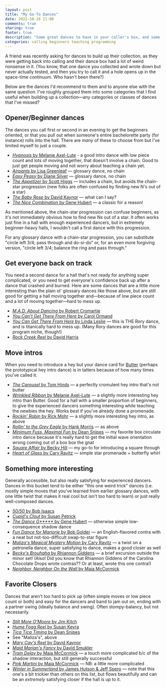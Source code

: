 ```yaml
---
layout: post
title: "My Go-To Dances"
date: 2022-10-16 21:08
comments: true
sharing: true
footer: true
description: "Some great dances to have in your caller's box, and some insight into how I think about dance categories."
categories: calling beginners teaching programming
---
```

A friend was recently asking for dances to build up their collection, as they were getting back into calling and their dance box had a lot of weird nonsense in it. (You know, that one dance you collected and wrote down but never actually tested, and then you try to call it and a hole opens up in the space-time continuum. Who hasn't been there?)

Below are the dances I'd recommend to them and to anyone else with the same question. I've roughly grouped them into some categories that I find useful when building up a collection—any categories or classes of dances that I've missed?

## Opener/Beginner dances

The dances you call first or second in an evening to get the beginners oriented, or that you pull out when someone's entire bachelorette party (for instance) rolls into the hall. There are _many_ of these to choose from but I've limited myself to just a couple.

* [*Hypnosis* by Melanie Axel-Lute](http://www.maxellute.net/hypnosis.html) - a good intro dance with low piece count and lots of moving together, that doesn't involve a chain. Good to just get people moving and not worry about teaching a chain yet.
* [*Airpants* by Lisa Greenleaf](https://contradb.com/dances/831) — glossary dance, no chain<!--more-->
* [*Easy Peasy* by Diane Silver](https://contradb.com/dances/1450) — glossary dance, no chain
* [*The Appetizer* by Scott Higgs](http://www.scotthiggs.com/choreography.html) — includes a chain, but avoids the chain-star progression (new folks are often confused by finding new N's out of a star)
* [*The Baby Rose* by David Kaynor](https://contradb.com/dances/8) — what can I say?
* [*The Nice Combination* by Gene Hubert](https://contradb.com/dances/467) — a classic for a reason!

As mentioned above, the chain-star progression can confuse beginners, as it's not immediately obvious how to find new Ns out of a star. It often works just fine in a hall with enough experienced dancers, but in extremely beginner-heavy halls, I wouldn't call a first dance with this progression.

For any glossary dance with a chain-star progression, you can substitute "circle left 3/4; pass through and do-si-do" or, for an even more forgiving version, "circle left 3/4; balance the ring and pass through."

## Get everyone back on track

You need a second dance for a hall that's not ready for anything super complicated, or you need to get everyone's confidence back up after a dance that crashed and burned. Here are some dances that are a little more interesting than the plain ol' glossary dances like those above, but are still good for getting a hall moving together and—because of low piece count and a lot of moving together—hard to mess up.

* [*M.A.D. About Dancing* by Robert Cromartie](https://contradb.com/dances/1807)
* [*You Can't Get There From Here* by Carol Ormand](https://contradb.com/dances/255)
* [*You Can Get There From Here* by Linda Leslie](https://contradb.com/dances/445) — this is THE Rory dance, and is titanically hard to mess up. (Many Rory dances are good for this program niche, though!)
* [*Rock Creek Reel* by David Harris](https://contradb.com/dances/426)

## Move intros

When you need to introduce a hey but your dance card for [Butter](https://contradb.com/dances/94) (perhaps the prototypical hey intro dance) is in tatters because of how many times you've called it.

* [*The Carousel* by Tom Hinds](https://www.folkopieds.ch/app/download/11508427193/The%20Carousel%20En.pdf?t=1580217159) — a perfectly cromulent hey intro that's not butter
* [*Wrinkled Ribbon* by Melanie Axel-Lute](http://www.maxellute.net/wrinkled.html) — a slightly more interesting hey intro than Butter. Good for a hall with a smaller proportion of beginners, to give the experienced dancers something interesting while teaching the newbies the hey. Works best if you've already done a promenade.
* [*Rockin' Robin* by Rick Mohr](http://rickmohr.net/contra/dances.asp#RockinRobin) — a slightly more interesting hey intro, as above
* [*Rollin' to the Grey Eagle* by Hank Morris](http://dancevideos.childgrove.org/contra/contra-modern/236) — as above
* [*Minimum Fuss, Maximal Fun* by Dean Snipes](https://www.ibiblio.org/contradance/thecallersbox/dance.php?id=12382) — my favorite box circulate intro dance because it's really hard to get the initial wave orientation wrong coming out of a box box the gnat
* [*Square Affair* by Becky Hill](https://contradb.com/dances/753) — my go-to for introducing a square through
* [*Heart of Glass* by Cary Ravitz](https://www.dance.ravitz.us/#hg) — simple star promenade + butterfly whirl

## Something more interesting
Generally accessible, but also really satisfying for experienced dancers. Dances in this bucket tend to be either "this one weird trick" dances (i.e. mostly simple moves that you've learned from earlier glossary dances, with one little twist that makes it real cool but isn't too hard to learn) or just really well-composed dances.

* [*50/50* by Bob Isaacs](http://dancevideos.childgrove.org/contra/contra-modern/545-50-50-by-bob-isaacs-becket)
* [*Cupid's Clout* by Susan Petrick](https://contradb.com/dances/776)
* [*The Dance G\*\*\*\*\** by Gene Hubert](http://dancevideos.childgrove.org/contra/contra-modern/129-the-dance-gypsy) — otherwise simple low-consequence shadow dance
* [*Fun Dance for Marjorie* by Bob Golder](https://contradb.com/dances/1822) — an English-flavored contra with a neat but not-too-difficult swap-to-star figure
* [*Maliza's Magical Mystery Motion* by Cary Ravitz](https://contradb.com/dances/911) — a twist on a petronella dance, super satisfying to dance, makes a good closer as well
* [*Becky's Brouhaha* by Rhiannon Giddens](http://barndancecaller.net/dancecards/Becky's%20Brouhaha.html) — a brief excursion outside the minor set! (Also! Did you know that Rhiannon Giddens of the Carolina Chocolate Drops wrote contras?? Or at least, wrote this one contra!)
* [*Neighbor, Neighbor On the Wall* by Maia McCormick](https://contra.maiamccormick.com/dances.html#neighborneighboronthewall)

## Favorite Closers
Dances that aren't too hard to pick up (often simple moves or low piece count or both) and easy for the dancers and band to jam out on, ending with a partner swing (ideally balance and swing). Often stompy-balancy, but not necessarily.

* [*Still More O'Moore* by Jim Kitch](https://contradb.com/dances/1501)
* [*Hume Fogg Reel* by Susan Kevra](https://www.youtube.com/watch?v=NJFRE_wX_2A)
* [*Tica Tica Timing* by Dean Snipes](https://contradb.com/dances/462)
* See "Maliza's", above
* [*Mary Cay's Reel* by David Kaynor](https://contradb.com/dances/833)
* [*Maid Marian's Fancy* by David Smukler](https://davidsmukler.syracusecountrydancers.org/contras-etc-tried-and-true/#marian)
* [*Train Delay* by Maia McCormick](https://contra.maiamccormick.com/dances.html#traindelay) — a touch more complicated b/c of the shadow interaction, but still generally successful
* [*Pink Martini* by Maia McCormick](https://contra.maiamccormick.com/dances.html#pinkmartini) — NB: a little more complicated
* [*Winter in Summerland* by James Hutson & Jeff Spero](https://www.ibiblio.org/contradance/thecallersbox/dance.php?id=10882) — note that this one's a bit trickier than others on this list, but flows beautifully and can be an _extremely_ satisfying closer if the hall is up to it.

